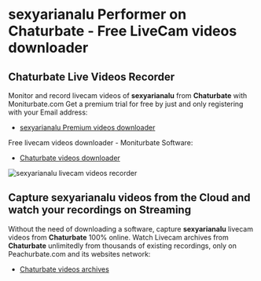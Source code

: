 # sexyarianalu Performer on Chaturbate - Free LiveCam videos downloader

## Chaturbate Live Videos Recorder

Monitor and record livecam videos of **sexyarianalu** from **Chaturbate** with Moniturbate.com
Get a premium trial for free by just and only registering with your Email address:
* [sexyarianalu Premium videos downloader](https://moniturbate.com/request-demo-licence-key.html)

Free livecam videos downloader - Moniturbate Software:
* [Chaturbate videos downloader](https://moniturbate.com/moniturbate-download-software.html)

![sexyarianalu livecam videos recorder](https://peachurnet.com/templates/moniturbate-software.png)


## Capture sexyarianalu videos from the Cloud and watch your recordings on Streaming

Without the need of downloading a software, capture **sexyarianalu** livecam videos from **Chaturbate** 100% online.
Watch Livecam archives from **Chaturbate** unlimitedly from thousands of existing recordings, only on Peachurbate.com and its websites network:
* [Chaturbate videos archives](https://peachurnet.com/)
